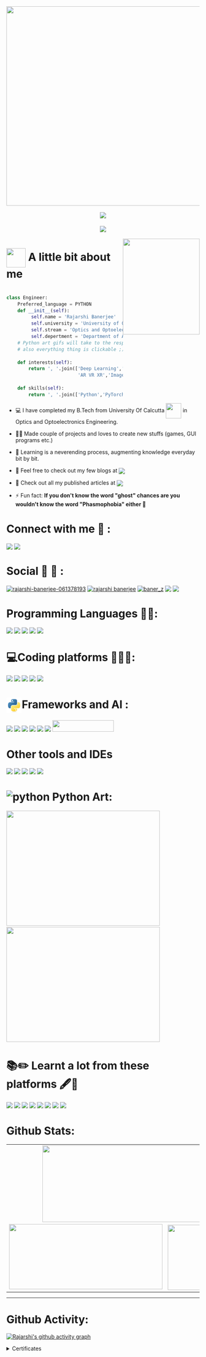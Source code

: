 <img src="https://github.com/GSAUC3/GSAUC3/blob/main/g.gif" width=1080 height=520>

<p align="center"> 
 <img src="https://img.shields.io/badge/Profile%20Visitors-172B4D?style=for-the-badge&logo=Opsgenie&logoColor=white"><br><br>
 
  <img src="https://profile-counter.glitch.me/GSAUC3/count.svg" />
</p>

<img align='right' src="https://github.com/GSAUC3/GSAUC3/blob/main/video_2021-12-09_00-54-11.gif"  width="200" height="250">

#  <img align="center" src="https://github.com/GSAUC3/GSAUC3/blob/main/Ry6p.gif" width="50px" height="50px">  A little bit about me
```python

class Engineer:
    Preferred_language = PYTHON
    def __init__(self):
         self.name = 'Rajarshi Banerjee'
         self.university = 'University of Calcutta'
         self.stream = 'Optics and Optoelectronics Engineering'
         self.depertment = 'Department of Applied Optics and Photonics'
    # Python art gifs will take to the respective repository 
    # also everything thing is clickable ;)
    
    def interests(self):
        return ', '.join(['Deep Learning','Computer Vision','Machine Learning',
                          'AR VR XR','Image processing'])
       
    def skills(self):
        return ', '.join(['Python','PyTorch','CNNs','Numpy','keras','tkinter','DSA','Deep Learning'])
```


<!-- <a href="https://gsauc3.github.io/personal-portfolio/"><img align="center" src="https://img.shields.io/badge/RESUME-0078D4?style=for-the-badge"></a> -->

- 💻 I have completed my B.Tech from University Of Calcutta <a href="https://www.caluniv.ac.in/"> <img align ="center" src="https://github.com/GSAUC3/Department-Database-Project/blob/master/img/culogo.png" width="40px" height="40px"></a> in Optics and Optoelectronics Engineering.

- 👨‍💻 Made couple of projects and loves to create new stuffs (games, GUI programs etc.) 

- 🌱 Learning is a neverending process, augmenting knowledge everyday bit by bit.

- 📝 Feel free to check out my few blogs at <a href="https://lacasadecomputing.blogspot.com/"><img src="https://img.shields.io/badge/Blogger-FF5722?style=for-the-badge&logo=blogger&logoColor=white" align ="center"></a>

- 📃 Check out all my published articles at  <a href ="https://auth.geeksforgeeks.org/user/rajarshiban13/articles"><img align="center" src="https://img.shields.io/badge/GeeksforGeeks-298D46?style=for-the-badge&logo=geeksforgeeks&logoColor=white"></a> 

- ⚡ Fun fact: **If you don't know the word "ghost" chances are you wouldn't know the word "Phasmophobia" either 👻**



<h1 align="left"> Connect with me  📱 :</h1>
<p align="left">
 <a href = "mailto:rajarshiban13@gmail.com" target="blank"><img align="center" src="https://img.shields.io/badge/Gmail-D14836?style=for-the-badge&logo=gmail&logoColor=white"></a>
  <a href = "mailto:sambaner1050@outlook.com" target="blank"><img align="center" src="https://img.shields.io/badge/Microsoft_Outlook-0078D4?style=for-the-badge&logo=microsoft-outlook&logoColor=white"></a>
 
 </p>
 

<h1 align="left"> Social 🤝 📱 :</h1>
<p align="left">
<a href="https://linkedin.com/in/rajarshi-banerz" target="blank"><img align="center" src="https://img.shields.io/badge/LinkedIn-0077B5?style=for-the-badge&logo=linkedin&logoColor=white" alt="rajarshi-banerjee-061378193"  /></a>
<a href="https://fb.com/rajarshi.banerjee.988" target="blank"><img align="center" src="https://img.shields.io/badge/Facebook-1877F2?style=for-the-badge&logo=facebook&logoColor=white" alt="rajarshi banerjee"  /></a>
<a href="https://instagram.com/__banerz__.py" target="blank"><img align="center" src="https://img.shields.io/badge/Instagram-E4405F?style=for-the-badge&logo=instagram&logoColor=white" alt="baner_z"  /></a>
  <a href = "https://github.com/GSAUC3" target="blank"><img align="center" src="https://img.shields.io/badge/GitHub-100000?style=for-the-badge&logo=github&logoColor=white"></a>
<a href="https://www.kaggle.com/banerz"><img align ="center" src="https://img.shields.io/badge/Kaggle-20BEFF?style=for-the-badge&logo=Kaggle&logoColor=white"></a>
</p>



<h1 align="left">Programming Languages 👨‍💻:</h1>
<p align="left">
 
<a href="https://www.python.org/"><img src="https://img.shields.io/badge/Python-FFD43B?style=for-the-badge&logo=python&logoColor=darkgreen"></a>
<a href="https://isocpp.org/"><img src="https://img.shields.io/badge/C%2B%2B-00599C?style=for-the-badge&logo=c%2B%2B&logoColor=white"></a>
 <a href="https://en.wikipedia.org/wiki/C_(programming_language)"><img src="https://img.shields.io/badge/C-00599C?style=for-the-badge&logo=c&logoColor=white"></a>
 <a href="https://en.wikipedia.org/wiki/HTML5"><img src="https://img.shields.io/badge/HTML5-E34F26?style=for-the-badge&logo=html5&logoColor=white"></a>
 <a href="https://en.wikipedia.org/wiki/CSS"><img src="https://img.shields.io/badge/CSS3-1572B6?style=for-the-badge&logo=css3&logoColor=white"></a>
  
</p>

<h1 align="left">💻Coding platforms 👨‍💻🌐:</h1>
<p align="left">
 <a href="https://www.hackerrank.com/rajarshiban13"><img src="https://img.shields.io/badge/-Hackerrank-2EC866?style=for-the-badge&logo=HackerRank&logoColor=white"></a>
 <a href="https://www.hackerearth.com/@rajarshiban13"><img src="https://img.shields.io/badge/HackerEarth-%232C3454.svg?&style=for-the-badge&logo=HackerEarth&logoColor=Blue"></a>
 <a href="https://www.codechef.com/users/g_sauce"><img src="https://img.shields.io/badge/Codechef-%23B92B27.svg?&style=for-the-badge&logo=Codechef&logoColor=white"></a>
 <a href="https://leetcode.com/rajarshiban13/"><img src="https://img.shields.io/badge/-LeetCode-FFA116?style=for-the-badge&logo=LeetCode&logoColor=black"><a>
  <a href ="https://auth.geeksforgeeks.org/user/rajarshiban13/practice/"><img src="https://img.shields.io/badge/GeeksforGeeks-298D46?style=for-the-badge&logo=geeksforgeeks&logoColor=white"></a>

</p>
  
  <h1 align="left"><img align="center" src="https://raw.githubusercontent.com/devicons/devicon/master/icons/python/python-original.svg" height = 40 width = 40>Frameworks and AI :</h3>
<p align="left">
 
 <a href="https://numpy.org/"><img src="https://img.shields.io/badge/Numpy-777BB4?style=for-the-badge&logo=numpy&logoColor=white"></a>
 <img src="https://img.shields.io/badge/Pandas-2C2D72?style=for-the-badge&logo=pandas&logoColor=white">
 <a href="https://www.pytorch.org/"><img src="https://img.shields.io/badge/PyTorch-EE4C2C?style=for-the-badge&logo=PyTorch&logoColor=white"></a>
 <a href="https://keras.io/"><img src="https://img.shields.io/badge/Keras-D00000?style=for-the-badge&logo=Keras&logoColor=white"></a>
 <a href="https://www.sqlite.org/index.html"><img src="https://img.shields.io/badge/SQLite-07405E?style=for-the-badge&logo=sqlite&logoColor=white"></a>
 <a href="https://opencv.org/"><img src="https://img.shields.io/badge/OpenCV-27338e?style=for-the-badge&logo=OpenCV&logoColor=white"></a>
 <a href="https://www.pygame.org/download.shtml"><img src="https://upload.wikimedia.org/wikipedia/commons/a/a9/Pygame_logo.gif" width = 160 height = 30></a>
 
  </p>
  

  
 # Other tools and IDEs
  <p align="left">
   <a href="https://www.arduino.cc/"><img src="https://img.shields.io/badge/Arduino-blue?style=for-the-badge&logo=arduino&labelColor=black&color=00979D"></a>
   <a href="https://code.visualstudio.com/download"><img src="https://img.shields.io/badge/VSCode-cyan?style=for-the-badge&logo=visual%20studio%20code&labelColor=00497a&color=007ACC"></a>
   <a href="https://www.office.com/"><img src="https://img.shields.io/badge/Microsoft_Office-D83B01?style=for-the-badge&logo=microsoft-office&logoColor=white"></a>
   <a href="https://www.arduino.cc/en/software"><img src="https://img.shields.io/badge/Arduino_IDE-00979D?style=for-the-badge&logo=arduino&logoColor=white"></a>
   <a href="https://jupyter.org/"><img src="https://img.shields.io/badge/Jupyter-F37626.svg?&style=for-the-badge&logo=Jupyter&logoColor=white"></a>
  </p>
  
  
  # <img src="https://github.com/GSAUC3/GSAUC3/blob/main/icons8-python.gif" alt="python" width="40" height="40"/> Python Art:
<!--  
 <table style="width:100%">
  <tr>
    <td><a href="https://github.com/GSAUC3/turtle-graphics/blob/master/shinchan.py"><img src="https://github.com/GSAUC3/GSAUC3/blob/main/schan.gif" width="400px" height="300px"></a></td>
   <td><a href="https://github.com/GSAUC3/turtle-graphics/blob/master/indianflag.py"><img src="https://github.com/GSAUC3/GSAUC3/blob/main/video_2021-08-21_23-47-10.gif" width="400px" height="300px"></a></td>
  </tr> -->
 <tr>
  <td><a href="https://github.com/GSAUC3/turtle-graphics/blob/master/pylogo.py"><img src="https://github.com/GSAUC3/GSAUC3/blob/main/InShot_20210822_204315352.gif" width="400px" height="300px"></a></td>
  <td><a href="https://github.com/GSAUC3/turtle-graphics/blob/master/valentine.py"><img src="https://github.com/GSAUC3/GSAUC3/blob/main/lou.gif" width="400px" height="300px"></a></td>
 </tr>
</table>

  # 📚✏️ Learnt a lot from these platforms 🖋️📄
  <p align ="left">
  <a href="https://www.geeksforgeeks.org/"><img src="https://img.shields.io/badge/GeeksforGeeks-298D46?style=for-the-badge&logo=geeksforgeeks&logoColor=white"></a>
  <a href="https://www.youtube.com/"><img src="https://img.shields.io/badge/YouTube-FF0000?style=for-the-badge&logo=youtube&logoColor=white"></a>
  <a href="https://www.udemy.com/"><img src="https://img.shields.io/badge/Udemy-EC5252?style=for-the-badge&logo=Udemy&logoColor=white"></a>
  <a href="https://www.freecodecamp.org/"><img src="https://img.shields.io/badge/free%20code%20camp-27273D?style=for-the-badge&logo=freecodecamp&logoColor=white"></a>
  <a href="https://www.kaggle.com/"><img src="https://img.shields.io/badge/Kaggle-20BEFF?style=for-the-badge&logo=Kaggle&logoColor=white"></a>
  <a href="https://www.coursera.org/in"><img src="https://img.shields.io/badge/Coursera-0056D2?style=for-the-badge&logo=Coursera&logoColor=white"></a>
  <a href="https://www.duolingo.com/"><img src="https://img.shields.io/badge/Duolingo-58CC02?style=for-the-badge&logo=Duolingo&logoColor=white"></a>
  <a href="https://stackoverflow.com/"><img src="https://img.shields.io/badge/Stack_Overflow-FE7A16?style=for-the-badge&logo=stack-overflow&logoColor=white"></a>
  </p>
 
# Github Stats:

<table>
  <tr>
    <td align="center" colspan="2">
        <img align="center" src ="https://github-readme-stats.vercel.app/api/top-langs/?username=GSAUC3&layout=compact&hide_border=true&theme=vision-friendly-dark&langs_count=10&hide=jupyter%20notebook,tex,php" height="200px" width="600px">
    </td>
  </tr>
  <tr>
    <td align="center">
      <img alt="" width="400" src="https://github-readme-stats.vercel.app/api?username=GSAUC3&show_icons=true&theme=radical" width="360px" height="170px" >
    </td>
    <td align="center">
        <img align="right" src ="https://github-readme-streak-stats.herokuapp.com?user=GSAUC3&theme=vision-friendly-dark&hide_border=true" width="360px" height="170px">
    </td>
  </tr>
</table>




***
# Github Activity:

[![Rajarshi's github activity graph](https://activity-graph.herokuapp.com/graph?username=GSAUC3&theme=react-dark)](https://github.com/GSAUC3/github-readme-activity-graph)


<details>
  <summary> Certificates </summary>

  ![UC-9389d6a0-399d-42bc-a6e4-0dd2b4b4e8c6](https://user-images.githubusercontent.com/55054089/125966526-a9ad515a-35ce-4349-89cd-8e315e3eba16.jpg)
![UC-0cd50f15-5ac7-416c-abcc-9c80a0981ffd](https://user-images.githubusercontent.com/55054089/125967358-e9d648d4-9235-43d0-95e6-c6fc62801634.jpg)
![UC-a9d6a113-56e7-48e3-b209-8f49caf66f2d](https://user-images.githubusercontent.com/55054089/125967376-76e246f8-e825-4c17-bde6-cecece6cff37.jpg)
![5e948824a6de41819a900da7cbb98d35-0001](https://user-images.githubusercontent.com/55054089/125974544-8202e8f5-046c-40de-bf2e-eedd350bbef9.jpg)
![UC-d8e4bdfd-6c52-4422-beaa-1549cb9e7171](https://user-images.githubusercontent.com/55054089/125974749-7a0e5521-5d0e-4485-940c-2c5402875381.jpg)
![284_00_Socialmediapost-1](https://user-images.githubusercontent.com/55054089/145183931-cdd538ee-9757-4600-9c09-e58bfbc8c83c.png)
![certificate-elements-of-ai](https://user-images.githubusercontent.com/55054089/145184084-b84a0d7d-edb3-4c04-91c2-2ebdd639d3d4.png)
![Rajarshi Banerjee - Computer Vision](https://user-images.githubusercontent.com/55054089/145187499-117e718e-4946-418a-85f1-436522c45c8b.png)

![Rajarshi Banerjee - Intro to Deep Learning](https://user-images.githubusercontent.com/55054089/145187513-32425f2b-14d8-476e-a888-5efe883a7e11.png)
![Screenshot 2021-12-08 152702](https://user-images.githubusercontent.com/55054089/145188086-ec3e1d5b-9cb8-4ca5-b636-1f257ce18169.png)

  
</details>


